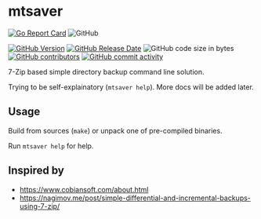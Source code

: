 # mtsaver

[![Go Report Card](https://goreportcard.com/badge/github.com/mitoteam/mtsaver)](https://goreportcard.com/report/github.com/mitoteam/mtsaver)
![GitHub](https://img.shields.io/github/license/mitoteam/mtsaver)

[![GitHub Version](https://img.shields.io/github/v/release/mitoteam/mtsaver?logo=github)](https://github.com/mitoteam/mtsaver)
[![GitHub Release Date](https://img.shields.io/github/release-date/mitoteam/mtsaver)](https://github.com/mitoteam/mtsaver/releases)
![GitHub code size in bytes](https://img.shields.io/github/languages/code-size/mitoteam/mtsaver)
[![GitHub contributors](https://img.shields.io/github/contributors-anon/mitoteam/mtsaver)](https://github.com/mitoteam/mtsaver/graphs/contributors)
[![GitHub commit activity](https://img.shields.io/github/commit-activity/y/mitoteam/mtsaver)](https://github.com/mitoteam/mtsaver/commits)

7-Zip based simple directory backup command line solution.

Trying to be self-explainatory (`mtsaver help`). More docs will be added later.

## Usage

Build from sources (`make`) or unpack one of pre-compiled binaries.

Run `mtsaver help` for help.

## Inspired by
- https://www.cobiansoft.com/about.html
- https://nagimov.me/post/simple-differential-and-incremental-backups-using-7-zip/
